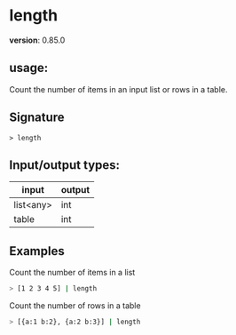 # length

**version**: 0.85.0

## **usage**:

Count the number of items in an input list or rows in a table.

## Signature

`> length `

## Input/output types:

| input       | output |
| ----------- | ------ |
| list\<any\> | int    |
| table       | int    |

## Examples

Count the number of items in a list

```bash
> [1 2 3 4 5] | length
```

Count the number of rows in a table

```bash
> [{a:1 b:2}, {a:2 b:3}] | length
```
